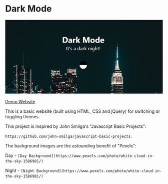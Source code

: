 # Dark Mode

![Demo Image](demo.png)

[Demo Website](https://reuelo.github.io/dark-mode/)

This is a basic website (built using HTML, CSS and jQuery) for switching or toggling themes.

This project is inspired by John Smilga's "Javascript Basic Projects":

```https://github.com/john-smilga/javascript-basic-projects.```

The background images are the astounding benefit of "Pexels": 

Day - ```[Day Background](https://www.pexels.com/photo/white-cloud-in-the-sky-1586981/)```

Night - ```[Night Background](https://www.pexels.com/photo/white-cloud-in-the-sky-1586981/)```
